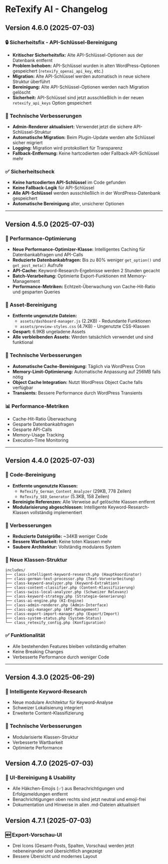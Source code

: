 # ReTexify AI - Changelog

## Version 4.6.0 (2025-07-03)

### 🔒 Sicherheitsfix - API-Schlüssel-Bereinigung
- **Kritischer Sicherheitsfix:** Alte API-Schlüssel-Optionen aus der Datenbank entfernt
- **Problem behoben:** API-Schlüssel wurden in alten WordPress-Optionen gespeichert (`retexify_openai_api_key`, etc.)
- **Migration:** Alte API-Schlüssel werden automatisch in neue sichere Struktur überführt
- **Bereinigung:** Alte API-Schlüssel-Optionen werden nach Migration gelöscht
- **Sicherheit:** API-Schlüssel sind jetzt ausschließlich in der neuen `retexify_api_keys` Option gespeichert

### 🔧 Technische Verbesserungen
- **Admin-Renderer aktualisiert:** Verwendet jetzt die sichere API-Schlüssel-Struktur
- **Automatische Migration:** Beim Plugin-Update werden alte Schlüssel sicher migriert
- **Logging:** Migration wird protokolliert für Transparenz
- **Fallback-Entfernung:** Keine hartcodierten oder Fallback-API-Schlüssel mehr

### ✅ Sicherheitscheck
- **Keine hartcodierten API-Schlüssel** im Code gefunden
- **Keine Fallback-Logik** für API-Schlüssel
- **Alle API-Schlüssel** werden ausschließlich in der WordPress-Datenbank gespeichert
- **Automatische Bereinigung** alter, unsicherer Optionen

---

## Version 4.5.0 (2025-07-03)

### 🚀 Performance-Optimierung
- **Neue Performance-Optimizer-Klasse:** Intelligentes Caching für Datenbankabfragen und API-Calls
- **Reduzierte Datenbankabfragen:** Bis zu 80% weniger `get_option()` und `get_post_meta()` Aufrufe
- **API-Cache:** Keyword-Research-Ergebnisse werden 2 Stunden gecacht
- **Batch-Verarbeitung:** Optimierte Export-Funktionen mit Memory-Management
- **Performance-Metriken:** Echtzeit-Überwachung von Cache-Hit-Ratio und gesparten Queries

### 🧹 Asset-Bereinigung
- **Entfernte ungenutzte Dateien:**
  - `assets/dashboard-manager.js` (2.2KB) - Redundante Funktionen
  - `assets/preview-styles.css` (4.7KB) - Ungenutzte CSS-Klassen
- **Gespart:** 6.9KB ungeladene Assets
- **Alle verbleibenden Assets:** Werden tatsächlich verwendet und sind funktional

### 🔧 Technische Verbesserungen
- **Automatische Cache-Bereinigung:** Täglich via WordPress Cron
- **Memory-Limit-Optimierung:** Automatische Anpassung auf 256MB falls nötig
- **Object Cache Integration:** Nutzt WordPress Object Cache falls verfügbar
- **Transients:** Bessere Performance durch WordPress Transients

### 📊 Performance-Metriken
- Cache-Hit-Ratio Überwachung
- Gesparte Datenbankabfragen
- Gesparte API-Calls
- Memory-Usage Tracking
- Execution-Time Monitoring

---

## Version 4.4.0 (2025-07-03)

### 🧹 Code-Bereinigung
- **Entfernte ungenutzte Klassen:**
  - `ReTexify_German_Content_Analyzer` (29KB, 778 Zeilen)
  - `ReTexify_SEO_Generator` (5.3KB, 158 Zeilen)
- **Bereinigte Referenzen:** Alle Verweise auf gelöschte Klassen entfernt
- **Modularisierung abgeschlossen:** Intelligente Keyword-Research-Klassen vollständig implementiert

### 🔧 Verbesserungen
- **Reduzierte Dateigröße:** ~34KB weniger Code
- **Bessere Wartbarkeit:** Keine toten Klassen mehr
- **Saubere Architektur:** Vollständig modulares System

### 📁 Neue Klassen-Struktur
```
includes/
├── class-intelligent-keyword-research.php (Hauptkoordinator)
├── class-german-text-processor.php (Text-Vorverarbeitung)
├── class-keyword-analyzer.php (Keyword-Extraktion)
├── class-content-classifier.php (Content-Klassifizierung)
├── class-swiss-local-analyzer.php (Schweizer Relevanz)
├── class-keyword-strategy.php (Strategie-Generierung)
├── class-ai-engine.php (KI-Engine)
├── class-admin-renderer.php (Admin-Interface)
├── class-api-manager.php (API-Management)
├── class-export-import-manager.php (Export/Import)
├── class-system-status.php (System-Status)
└── class_retexify_config.php (Konfiguration)
```

### ✅ Funktionalität
- Alle bestehenden Features bleiben vollständig erhalten
- Keine Breaking Changes
- Verbesserte Performance durch weniger Code

---

## Version 4.3.0 (2025-06-29)

### 🚀 Intelligente Keyword-Research
- Neue modulare Architektur für Keyword-Analyse
- Schweizer Lokalisierung integriert
- Erweiterte Content-Klassifizierung

### 🔧 Technische Verbesserungen
- Modularisierte Klassen-Struktur
- Verbesserte Wartbarkeit
- Optimierte Performance 

## Version 4.7.0 (2025-07-03)

### 🧹 UI-Bereinigung & Usability
- Alle Häkchen-Emojis (✅) aus Benachrichtigungen und Erfolgsmeldungen entfernt
- Benachrichtigungen oben rechts sind jetzt neutral und emoji-frei
- Dokumentation und Hinweise in allen .md-Dateien aktualisiert 

## Version 4.7.1 (2025-07-03)

### 🆕 Export-Vorschau-UI
- Drei Icons (Gesamt-Posts, Spalten, Vorschau) werden jetzt nebeneinander und übersichtlich angezeigt
- Bessere Übersicht und modernes Layout 